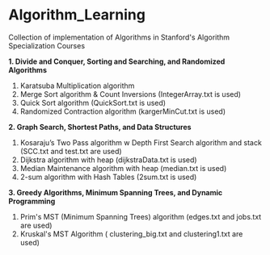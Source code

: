 # Algorithm_Learning

Collection of implementation of Algorithms in Stanford's Algorithm Specialization Courses

**1. Divide and Conquer, Sorting and Searching, and Randomized Algorithms**
1. Karatsuba Multiplication algorithm
2. Merge Sort algorithm & Count Inversions (IntegerArray.txt is used)
3. Quick Sort algorithm (QuickSort.txt is used)
4. Randomized Contraction algorithm (kargerMinCut.txt is used)


**2. Graph Search, Shortest Paths, and Data Structures**
1. Kosaraju’s Two Pass algorithm w Depth First Search algorithm and stack (SCC.txt and test.txt are used)
2. Dijkstra algorithm with heap (dijkstraData.txt is used)
3. Median Maintenance algorithm with heap (median.txt is used)
4. 2-sum algorithm with Hash Tables (2sum.txt is used)


**3. Greedy Algorithms, Minimum Spanning Trees, and Dynamic Programming**
1. Prim's MST (Minimum Spanning Trees) algorithm (edges.txt and jobs.txt are used)
2. Kruskal's MST Algorithm ( clustering_big.txt and clustering1.txt are used)
